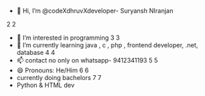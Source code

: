 - 👋 Hi, I’m @codeXdhruvXdeveloper- Suryansh NIranjan

2	2	
- 👀 I’m interested in programming 
3	3	
- 🌱 I’m currently learning java , c , php , frontend developer, .net, database
4	4	
- 📫 contact no only on whatsapp- 9412341193
5	5	
- 😄 Pronouns: He/Him
6	6	
- currently doing bachelors
7	7	
- Python & HTML dev
